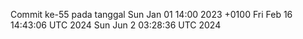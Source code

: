 Commit ke-55 pada tanggal Sun Jan 01 14:00 2023 +0100
Fri Feb 16 14:43:06 UTC 2024
Sun Jun  2 03:28:36 UTC 2024
